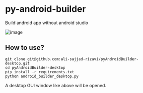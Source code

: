 # py-android-builder
Build android app without android studio

![image](https://user-images.githubusercontent.com/58586026/135335867-5591d4f4-49b6-4122-b156-1e056ae0127e.png)

## How to use?
```
git clone git@github.com:ali-sajjad-rizavi/pyAndroidBuilder-desktop.git
cd pyAndroidBuilder-desktop
pip install -r requirements.txt
python android_builder_desktop.py
```
A desktop GUI window like above will be opened.
